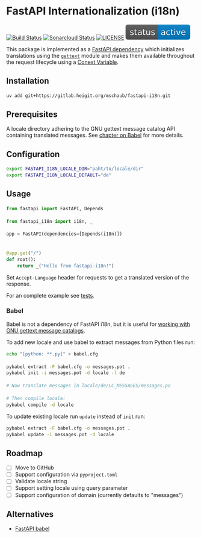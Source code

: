 # FastAPI Internationalization (i18n)

[![Build Status](https://jenkins.heigit.org/buildStatus/icon?job=fastapi-i18n/main)](https://jenkins.heigit.org/job/fastapi-i18n/job/main/)
[![Sonarcloud Status](https://sonarcloud.io/api/project_badges/measure?project=fastapi-i18n&metric=alert_status)](https://sonarcloud.io/dashboard?id=fastapi-i18n)
[![LICENSE](https://img.shields.io/github/license/GIScience/fastapi-i18n)](COPYING)
[![status: active](https://github.com/GIScience/badges/raw/master/status/active.svg)](https://github.com/GIScience/badges#active)

This package is implemented as a [FastAPI dependency](https://fastapi.tiangolo.com/tutorial/dependencies/dependencies-with-yield/?h=depende) which initializes translations using the [`gettext`](https://docs.python.org/3/library/gettext.html) module and makes them available throughout the request lifecycle using a [Conext Variable](https://docs.python.org/3/library/contextvars.html).

## Installation

```bash
uv add git+https://gitlab.heigit.org/mschaub/fastapi-i18n.git
```

## Prerequisites

A locale directory adhering to the GNU gettext message catalog API containing translated messages. See [chapter on Babel](#Babel) for more details.

## Configuration

```bash
export FASTAPI_I18N_LOCALE_DIR="paht/to/locale/dir"
export FASTAPI_I18N_LOCALE_DEFAULT="de"
```

## Usage

```python
from fastapi import FastAPI, Depends

from fastapi_i18n import i18n, _

app = FastAPI(dependencies=[Depends(i18n)])


@app.get("/")
def root():
    return _("Hello from fastapi-i18n!")
```

Set `Accept-Language` header for requests to get a translated version of the response.

For an complete example see [tests](/tests).

### Babel

Babel is not a dependency of FastAPI i18n, but it is useful for [working with GNU gettext message catalogs](https://babel.pocoo.org/en/latest/messages.html).

To add new locale and use babel to extract messages from Python files run:
```bash
echo "[python: **.py]" > babel.cfg

pybabel extract -F babel.cfg -o messages.pot .
pybabel init -i messages.pot -d locale -l de

# Now translate messages in locale/de/LC_MESSAGES/messages.po

# Then compile locale:
pybabel compile -d locale
```

To update existing locale run `update` instead of `init` run:
```bash
pybabel extract -F babel.cfg -o messages.pot .
pybabel update -i messages.pot -d locale
```


## Roadmap

- [ ] Move to GitHub
- [ ] Support configuration via `pyproject.toml`
- [ ] Validate locale string
- [ ] Support setting locale using query parameter
- [ ] Support configuration of domain (currently defaults to "messages")

## Alternatives

- [FastAPI babel](https://github.com/Anbarryprojects/fastapi-babel)

